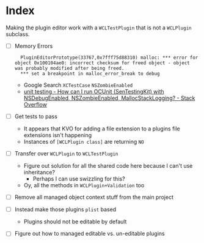 # Index

Making the plugin editor work with a `WCLTestPlugin` that is not a `WCLPlugin` subclass.

* [ ] Memory Errors

		PluginEditorPrototype(33767,0x7fff75d88310) malloc: *** error for object 0x100104ae0: incorrect checksum for freed object - object was probably modified after being freed.
		*** set a breakpoint in malloc_error_break to debug

	* Google Search `XCTestCase` `NSZombieEnabled`
	* [unit testing - How can I run OCUnit (SenTestingKit) with NSDebugEnabled, NSZombieEnabled, MallocStackLogging? - Stack Overflow](http://stackoverflow.com/questions/3794287/how-can-i-run-ocunit-sentestingkit-with-nsdebugenabled-nszombieenabled-mallo)
* [ ] Get tests to pass
	* It appears that KVO for adding a file extension to a plugins file extensions isn't happening
	* Instances of `[WCLPlugin class]` are returning `NO`
* [ ] Transfer over `WCLPlugin` to `WCLTestPlugin`
	* Figure out solution for all the shared code here because I can't use inheritance?
		* Perhaps I can use swizzling for this?
	* Oy, all the methods in `WCLPlugin+Validation` too
* [ ] Remove all managed object context stuff from the main project
* [ ] Instead make those plugins `plist` based
	* Plugins should not be editable by default
* [ ] Figure out how to managed editable vs. un-editable plugins
